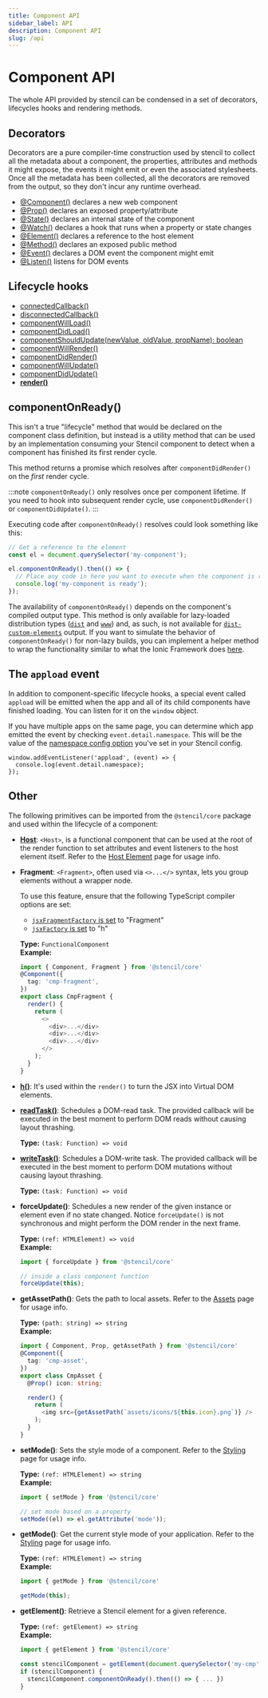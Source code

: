 ```yaml
---
title: Component API
sidebar_label: API
description: Component API
slug: /api
---
```


# Component API

The whole API provided by stencil can be condensed in a set of decorators, lifecycles hooks and rendering methods.


## Decorators

Decorators are a pure compiler-time construction used by stencil to collect all the metadata about a component, the properties, attributes and methods it might expose, the events it might emit or even the associated stylesheets.
Once all the metadata has been collected, all the decorators are removed from the output, so they don't incur any runtime overhead.

- [@Component()](./component.md) declares a new web component
- [@Prop()](./properties.md#the-prop-decorator-prop) declares an exposed property/attribute
- [@State()](./state.md#the-state-decorator-state) declares an internal state of the component
- [@Watch()](./reactive-data.md#the-watch-decorator-watch) declares a hook that runs when a property or state changes
- [@Element()](./host-element.md#element-decorator) declares a reference to the host element
- [@Method()](./methods.md) declares an exposed public method
- [@Event()](./events.md#event-decorator) declares a DOM event the component might emit
- [@Listen()](./events.md#listen-decorator) listens for DOM events


## Lifecycle hooks

- [connectedCallback()](./component-lifecycle.md#connectedcallback)
- [disconnectedCallback()](./component-lifecycle.md#disconnectedcallback)
- [componentWillLoad()](./component-lifecycle.md#componentwillload)
- [componentDidLoad()](./component-lifecycle.md#componentdidload)
- [componentShouldUpdate(newValue, oldValue, propName): boolean](./component-lifecycle.md#componentshouldupdate)
- [componentWillRender()](./component-lifecycle.md#componentwillrender)
- [componentDidRender()](./component-lifecycle.md#componentdidrender)
- [componentWillUpdate()](./component-lifecycle.md#componentwillupdate)
- [componentDidUpdate()](./component-lifecycle.md#componentdidupdate)
- **[render()](./templating-and-jsx.md)**

## componentOnReady()

This isn't a true "lifecycle" method that would be declared on the component class definition, but instead is a utility method that
can be used by an implementation consuming your Stencil component to detect when a component has finished its first render cycle.

This method returns a promise which resolves after `componentDidRender()` on the _first_ render cycle.

:::note
`componentOnReady()` only resolves once per component lifetime. If you need to hook into subsequent render cycle, use
`componentDidRender()` or `componentDidUpdate()`.
:::

Executing code after `componentOnReady()` resolves could look something like this:

```ts
// Get a reference to the element
const el = document.querySelector('my-component');

el.componentOnReady().then(() => {
  // Place any code in here you want to execute when the component is ready
  console.log('my-component is ready');
});
```

The availability of `componentOnReady()` depends on the component's compiled output type. This method is only available for lazy-loaded
distribution types ([`dist`](../output-targets/dist.md) and [`www`](../output-targets/www.md)) and, as such, is not available for
[`dist-custom-elements`](../output-targets/custom-elements.md) output. If you want to simulate the behavior of `componentOnReady()` for non-lazy builds,
you can implement a helper method to wrap the functionality similar to what the Ionic Framework does [here](https://github.com/ionic-team/ionic-framework/blob/main/core/src/utils/helpers.ts#L60-L79).

## The `appload` event

In addition to component-specific lifecycle hooks, a special event called `appload` will be emitted when the app and all of its child components have finished loading. You can listen for it on the `window` object.

If you have multiple apps on the same page, you can determine which app emitted the event by checking `event.detail.namespace`. This will be the value of the [namespace config option](../config/01-overview.md#namespace) you've set in your Stencil config.

```tsx
window.addEventListener('appload', (event) => {
  console.log(event.detail.namespace);
});
```

## Other

The following primitives can be imported from the `@stencil/core` package and used within the lifecycle of a component:

- [**Host**](./host-element.md): `<Host>`, is a functional component that can be used at the root of the render function to set attributes and event listeners to the host element itself. Refer to the [Host Element](./host-element.md) page for usage info.

- **Fragment**: `<Fragment>`, often used via `<>...</>` syntax, lets you group elements without a wrapper node.

  To use this feature, ensure that the following TypeScript compiler options are set:
  - [`jsxFragmentFactory` is set](https://www.typescriptlang.org/tsconfig#jsxFragmentFactory) to "Fragment"
  - [`jsxFactory` is set](https://www.typescriptlang.org/tsconfig#jsxFactory) to "h"

  __Type:__ `FunctionalComponent`<br />
  __Example:__
  ```ts
  import { Component, Fragment } from '@stencil/core'
  @Component({
    tag: 'cmp-fragment',
  })
  export class CmpFragment {
    render() {
      return (
        <>
          <div>...</div>
          <div>...</div>
          <div>...</div>
        </>
      );
    }
  }
  ```

- [**h()**](./templating-and-jsx.md): It's used within the `render()` to turn the JSX into Virtual DOM elements.

- [**readTask()**](https://developers.google.com/web/fundamentals/performance/rendering/avoid-large-complex-layouts-and-layout-thrashing): Schedules a DOM-read task. The provided callback will be executed in the best moment to perform DOM reads without causing layout thrashing.

  __Type:__ `(task: Function) => void`

- [**writeTask()**](https://developers.google.com/web/fundamentals/performance/rendering/avoid-large-complex-layouts-and-layout-thrashing): Schedules a DOM-write task. The provided callback will be executed in the best moment to perform DOM mutations without causing layout thrashing.

  __Type:__ `(task: Function) => void`

- **forceUpdate()**: Schedules a new render of the given instance or element even if no state changed. Notice `forceUpdate()` is not synchronous and might perform the DOM render in the next frame.

  __Type:__ `(ref: HTMLElement) => void`<br />
  __Example:__
  ```ts
  import { forceUpdate } from '@stencil/core'

  // inside a class component function
  forceUpdate(this);
  ```

- **getAssetPath()**: Gets the path to local assets. Refer to the [Assets](../guides/assets.md#getassetpath) page for usage info.

  __Type:__ `(path: string) => string`<br />
  __Example:__
  ```ts
  import { Component, Prop, getAssetPath } from '@stencil/core'
  @Component({
    tag: 'cmp-asset',
  })
  export class CmpAsset {
    @Prop() icon: string;

    render() {
      return (
        <img src={getAssetPath(`assets/icons/${this.icon}.png`)} />
      );
    }
  }
  ```

- **setMode()**: Sets the style mode of a component. Refer to the [Styling](./styling.md#style-modes) page for usage info.

  __Type:__ `(ref: HTMLElement) => string`<br />
  __Example:__
  ```ts
  import { setMode } from '@stencil/core'

  // set mode based on a property
  setMode((el) => el.getAttribute('mode'));
  ```

- **getMode()**: Get the current style mode of your application. Refer to the [Styling](./styling.md#style-modes) page for usage info.

  __Type:__ `(ref: HTMLElement) => string`<br />
  __Example:__
  ```ts
  import { getMode } from '@stencil/core'

  getMode(this);
  ```

- **getElement()**: Retrieve a Stencil element for a given reference.

  __Type:__ `(ref: getElement) => string`<br />
  __Example:__
  ```ts
  import { getElement } from '@stencil/core'

  const stencilComponent = getElement(document.querySelector('my-cmp'))
  if (stencilComponent) {
    stencilComponent.componentOnReady().then(() => { ... })
  }
  ```


